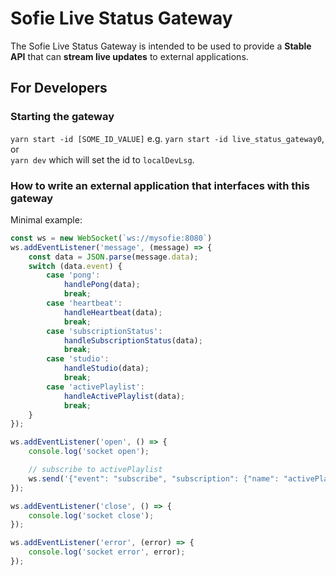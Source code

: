 # Sofie Live Status Gateway

The Sofie Live Status Gateway is intended to be used to provide a **Stable API** that can **stream live updates** to external applications.
## For Developers
### Starting the gateway
`yarn start -id [SOME_ID_VALUE]` e.g. `yarn start -id live_status_gateway0`, \
or \
`yarn dev` which will set the id to `localDevLsg`.

### How to write an external application that interfaces with this gateway

Minimal example:

```js
const ws = new WebSocket(`ws://mysofie:8080`)
ws.addEventListener('message', (message) => {
    const data = JSON.parse(message.data);
    switch (data.event) {
        case 'pong':
            handlePong(data);
            break;
        case 'heartbeat':
            handleHeartbeat(data);
            break;
        case 'subscriptionStatus':
            handleSubscriptionStatus(data);
            break;
        case 'studio':
            handleStudio(data);
            break;
        case 'activePlaylist':
            handleActivePlaylist(data);
            break;
    }
});

ws.addEventListener('open', () => {
    console.log('socket open');

	// subscribe to activePlaylist
	ws.send('{"event": "subscribe", "subscription": {"name": "activePlaylist" }, "reqid": 1}');
});

ws.addEventListener('close', () => {
    console.log('socket close');
});

ws.addEventListener('error', (error) => {
    console.log('socket error', error);
});
```
